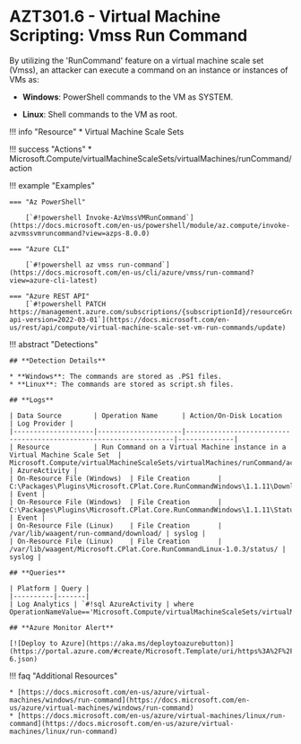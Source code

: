 # AZT301.6 - Virtual Machine Scripting: Vmss Run Command

By utilizing the 'RunCommand' feature on a virtual machine scale set (Vmss), an attacker can execute a command on an instance or instances of VMs as:

* **Windows**: PowerShell commands to the VM as SYSTEM.

* **Linux**: Shell commands to the VM as root.

!!! info "Resource"
		* Virtual Machine Scale Sets

!!! success "Actions"
		* Microsoft.Compute/virtualMachineScaleSets/virtualMachines/runCommand/action

!!! example "Examples"
 
    === "Az PowerShell"

        [`#!powershell Invoke-AzVmssVMRunCommand`](https://docs.microsoft.com/en-us/powershell/module/az.compute/invoke-azvmssvmruncommand?view=azps-8.0.0)
		
    === "Azure CLI"

        [`#!powershell az vmss run-command`](https://docs.microsoft.com/en-us/cli/azure/vmss/run-command?view=azure-cli-latest)
		
    === "Azure REST API"	
		[`#!powershell PATCH https://management.azure.com/subscriptions/{subscriptionId}/resourceGroups/{resourceGroupName}/providers/Microsoft.Compute/virtualMachineScaleSets/{vmScaleSetName}/virtualMachines/{instanceId}/runCommands/{runCommandName}?api-version=2022-03-01`](https://docs.microsoft.com/en-us/rest/api/compute/virtual-machine-scale-set-vm-run-commands/update)

!!! abstract "Detections"

	## **Detection Details**

	* **Windows**: The commands are stored as .PS1 files. 
	* **Linux**: The commands are stored as script.sh files. 

	## **Logs** 

    | Data Source        | Operation Name      | Action/On-Disk Location                                                             | Log Provider |
    |--------------------|---------------------|-------------------------------------------------------------------|--------------|
    | Resource           | Run Command on a Virtual Machine instance in a Virtual Machine Scale Set	 | Microsoft.Compute/virtualMachineScaleSets/virtualMachines/runCommand/action	| AzureActivity |
	| On-Resource File (Windows)  | File Creation       | C:\Packages\Plugins\Microsoft.CPlat.Core.RunCommandWindows\1.1.11\Downloads | Event |          
	| On-Resource File (Windows)  | File Creation       | C:\Packages\Plugins\Microsoft.CPlat.Core.RunCommandWindows\1.1.11\Status    | Event |
	| On-Resource File (Linux)    | File Creation       | /var/lib/waagent/run-command/download/ | syslog |
	| On-Resource File (Linux)    | File Creation       | /var/lib/waagent/Microsoft.CPlat.Core.RunCommandLinux-1.0.3/status/ | syslog |

	## **Queries**

	| Platform | Query |
    |----------|-------|
	| Log Analytics | `#!sql AzureActivity | where OperationNameValue=='Microsoft.Compute/virtualMachineScaleSets/virtualMachines/runCommand/action'`|

	## **Azure Monitor Alert**
	
	[![Deploy to Azure](https://aka.ms/deploytoazurebutton)](https://portal.azure.com/#create/Microsoft.Template/uri/https%3A%2F%2Fraw.githubusercontent.com%2Fmicrosoft%2FAzDetectSuite%2Fmain%2FAzureThreatResearchMatrix%2FExecution%2FAZT301%2FAZT301-6.json)
	
!!! faq "Additional Resources"

	* [https://docs.microsoft.com/en-us/azure/virtual-machines/windows/run-command](https://docs.microsoft.com/en-us/azure/virtual-machines/windows/run-command)
	* [https://docs.microsoft.com/en-us/azure/virtual-machines/linux/run-command](https://docs.microsoft.com/en-us/azure/virtual-machines/linux/run-command)